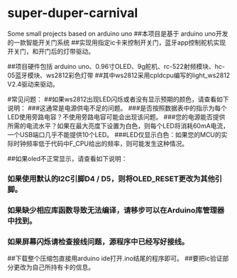 # super-duper-carnival
Some small projects based on arduino uno
##本项目是基于 arduino uno开发的一款智能开关门系统
##实现用指定ic卡来控制开关门，蓝牙app控制舵机实现开关门，和开门后的灯带驱动。

##项目硬件包括 arduino uno、0.96寸OLED、9g舵机、rc-522射频模块、hc-05蓝牙模块、ws2812彩色灯带
##其中ws2812采用cpldcpu编写的light_ws2812 V2.4驱动来驱动。

#常见问题：
##如果ws2812出现LED闪烁或者没有显示预期的颜色，请查看如下说明：
###这通常是电源供电不足的问题。
###是否按照数据表中的指示为每个LED使用旁路电容？不使用旁路电容可能会出现该问题。
###您的电源能否提供所需的电流水平？如果在最大亮度下设置为白色，则每个LED将消耗60mA电流，一个USB端口几乎不能提供10个LED。
###LED仅显示白色：如果您的MCU的实际时钟频率低于代码中F_CPU给出的频率，则可能发生这种情况。

##如果oled不正常显示，请查看如下说明：
###	如果使用默认的I2C引脚D4 / D5，则将OLED_RESET更改为其他引脚。
### 如果缺少相应库函数导致无法编译，请移步可以在Arduino库管理器中找到。
### 如果屏幕闪烁请检查接线问题，源程序中已经写好接线。

##下载整个压缩包直接用arduino ide打开.ino结尾的程序即可。
##要把ic验证部分更改为自己所持有卡的信息。
